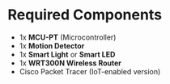 # Required Components

- 1x **MCU-PT** (Microcontroller)
- 1x **Motion Detector**
- 1x **Smart Light** or **Smart LED**
- 1x **WRT300N Wireless Router**
- Cisco Packet Tracer (IoT-enabled version)

